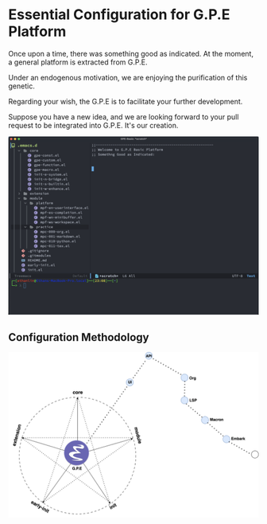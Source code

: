 # Essential Configuration for G.P.E Platform
Once upon a time, there was something good as indicated. At the moment, a general platform is extracted from G.P.E.

Under an endogenous motivation, we are enjoying the purification of this genetic.

Regarding your wish, the G.P.E is to facilitate your further development.

Suppose you have a new idea, and we are looking forward to your pull request to be integrated into G.P.E.
It's our creation.

![B.P.E Basic Platform](./core/site-lisp/basic-figure/G.P.E_basic_1.png)

## Configuration Methodology
![GPE Layout](./core/site-lisp/basic-figure/TE-GPE-Basic_diagram_2.png)
